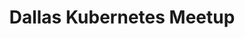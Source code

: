 ---
state: TX
region: DFW
title: Dallas Kubernetes Meetup
group_url: https://www.meetup.com/Dallas-Kubernetes-Meetup/
topics: [ k8s ]
---